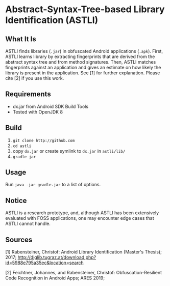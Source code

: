 # Abstract-Syntax-Tree-based Library Identification (ASTLI)

## What It Is

ASTLI finds libraries (`.jar`) in obfuscated Android applications (`.apk`). First, ASTLI learns library by extracting fingerprints that are derived from the abstract syntax tree and from method signatures. Then, ASTLI matches fingerprints against an application and gives an estimate on how likely the library is present in the application. See [1] for further explanation. Please cite [2] if you use this work. 

## Requirements

- dx.jar from Android SDK Build Tools
- Tested with OpenJDK 8

## Build

1. `git clone http://github.com`
2. `cd astli`
1. copy `dx.jar` or create symlink to `dx.jar` in `astli/lib/`
3. `gradle jar`

## Usage

Run `java -jar gradle.jar` to a list of options.

## Notice

ASTLI is a research prototype, and, although ASTLI has been extensively evaluated with FOSS applications, one may encounter edge cases that ASTLI cannot handle. 

## Sources

[1] Rabensteiner, Christof: Android Library Identification (Master's Thesis); 2017;  http://diglib.tugraz.at/download.php?id=5988e795a35ec&location=search

[2] Feichtner, Johannes, and Rabensteiner, Christof: Obfuscation-Resilient Code Recognition in Android Apps; ARES 2019;  
